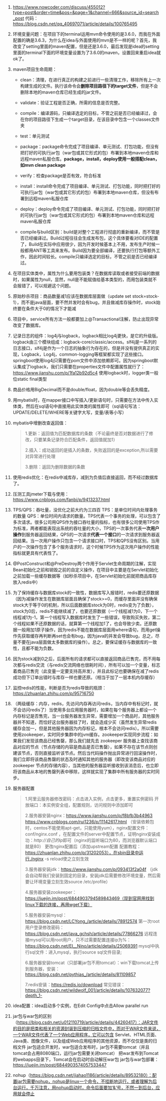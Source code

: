 1. https://www.nowcoder.com/discuss/455012?type=post&order=time&pos=&page=1&channel=666&source_id=search_post   代码：https://blog.csdn.net/qq_40697071/article/details/100765495

2. 环境变量问题：在项目下的terminal运用mvn命令使用的是3.6.0，而我在外面配置的确是3.6.3，为什么在idea与外面使用的mvn是不一样的呢？首先，我改变了setting里面的maven配置，但是还是3.6.0，最后发现是idea的setting里面的terminal下面的环境变量设置为了3.6.0的maven，设置回来重启idea就ok了。

3. maven项目生命周期：

   - clean：清理，在进行真正的构建之前进行一些清理工作，移除所有上一次构建生成的文件。执行该命令会**删除项目路径下的target文件**，但是不会删除本地的maven仓库已经生成的jar文件。

   - validate：验证工程是否正确，所需的信息是否完整。

   - compile：编译源码，只编译选定的目标，不管之前是否已经编译过，会在你的项目路径下生成一个target目录，在该目录中包含一个classes文件夹
   - test：单元测试
   - package：package命令完成了项目编译、单元测试、打包功能，但没有把打好的可执行jar包（war包或其它形式的包）布署到本地maven仓库和远程maven私服仓库。**package，install，deploy使用一般搭配clean，如mvn clean package**
   - verify：检查package是否有效，符合标准
   - install：install命令完成了项目编译、单元测试、打包功能，同时把打好的可执行jar包（war包或其它形式的包）布署到本地maven仓库，但没有布署到远程maven私服仓库
   - deploy：deploy命令完成了项目编译、单元测试、打包功能，同时把打好的可执行jar包（war包或其它形式的包）布署到本地maven仓库和远程maven私服仓库
   - compile与build区别：build是对整个工程进行彻底的重新编译，而不管是否已经编译过。Build过程往往会生成发布包，这个具体要看对IDE的配置了，Build在实际中应用很少，因为开发时候基本上不用，发布生产时候一般都用ANT等工具来发布。Build因为要全部编译，还要执行打包等额外工作，因此时间较长。compile只编译选定的目标，不管之前是否已经编译过。

4. 在项目实体类中，属性为什么要用包装类？在数据库读取或者接受前端的数据时，如果属性为null，显然，null是不能赋值给基本类型的，而用包装类就不会报错了，可以规避这个问题。

5. 原始秒杀项目：商品数量减1应该在数据库层面做（update set stock=stock-1），而不是java层面，要不然并发时会有bug，并且做减库存操作时，stock始终要在条件大于0的情况下才能减

6. 项目中，service所有方法一般都要加上@Transactional注解，防止出现异常改变了数据库。

7. 记录日志的组件：log4j与logback，logback相比log4j更快，是它的升级版。logback由三个模块组成：logback-core/classic/access。slf4j是一系列的日志接口，slf4j是作为一个日志的抽象行为存在的，但是并没有提供真正的实现，Logback，Log4j，common-logging等框架都实现了这些接口。springboot使用log4j只需要在pom文件中添加依赖即可。因为springboot默认集成了logback，我们只需要在properties文件中配置属性就行了：https://www.jianshu.com/p/1fa12b92d5c4   使用logback时，logger类一般位static final类型

8. 商品价格用BigDecimal而不是double/float，因为double等会丢失精度。

9. 用mybatis时，在mapper接口中写插入/更新语句时，只需要在方法中传入实体类，然后在sql语句中直接用此实体类的属性即可（sql语句写法：UPDATE/DELETE/WHERE等关键字大写，变量/表等小写）

10. mybatis中增删改查返回值：

    > 1.更新：返回值为匹配数据库的条数（不论最终是否对数据进行了修改，只要某条记录符合匹配条件，返回值就加1）
    >
    > 2.插入：成功返回的是插入的条数，失败返回的是exception,所以需要对异常进行处理
    >
    > 3.删除：返回为删除数据的条数

11. 使用redis优化：在redis中减库存，减到为负值后直接返回，而不经过数据库了。

12. 压测工具jmeter下载与使用：https://www.cnblogs.com/fanbi/p/9413237.html

13. TPS/QPS：吞吐量，没优化之前大约为三四百   TPS：是单位时间内处理事务的数量  QPS：单位时间内请求的数量。TPS代表一个事务的处理，可以包含了多次请求。很多公司用QPS作为接口吞吐量的指标，也有很多公司使用TPS作为标准，两者都能表现出系统的吞吐量的大小，TPS的一次事务代表**一次用户操作**到服务器返回结果，QPS的一次请求**代表一个接口**的一次请求到服务器返回结果。当一次用户操作只包含一个请求接口时，TPS和QPS没有区别。当用户的一次操作包含了多个服务请求时，这个时候TPS作为这次用户操作的性能指标就更具有代表性了。

14. @PostConstruct和@PreDestroy两个作用于Servlet生命周期的注解，实现Bean初始化之前和销毁之前的自定义操作，在项目中主要是在Servlet初始化之前加载一些缓存数据等（如秒杀项目中，在Servlet初始化前就把商品库存放入redis中）

15. 为了保持缓存与数据库stock的一致性，数据库写入报错时，redis要还原数据（因为减操作发生在数据库层面且确保了stock>=0，而缓存里面并没有确保stock大于等于0的机制，所以后面数据库stock为0时，redis变为了负数），stock为0后，redis不能继续减了，也要还原数据（一个线程减1为0，下一个线程减1为-1，第一个线程写入数据库时发生了一些错误，导致购买失败，第二个线程如果不还原数据的话，就算第一个线程加1了，也会导致少卖。还原数据一般用加1原子操作，因为redis不能在数据库层面用where语句，而用get操作先获取缓存再判断再set也会有bug，因为java的并发会导致bug，总之，尽量不要在java层面做太多数据库的操作）。总之，要保证缓存与数据库的一致性，且都不能为负数。

16. 因为stock减到0之后，后面所有的请求都可以直接返回商品已售完，而不用每次都与redis交流（与redis交流网络也很耗时间），所有可以加一个变量，标志着商品已售完（此变量一定要支持高并发），并且此标记也要确保在减了redis成功但下订单出错时与库存一样也要还原。（相当于加了一层本机内存缓存）

17. 监控redis的性能，判断是否为redis导致的瓶颈：https://zhuanlan.zhihu.com/p/95716750

18. （两级缓存：内存，redis，先访问内存再访问redis，当内存中有标记时，就不会访问redis了）当使用多台应用服务器时，如果在每个服务器上都设一个内存标记是否售完，当一台服务器发生异常，需要增加一个商品时，其他服务器并不知道，而恰好这台服务器挂了时，就会造成少买（虽然发生异常redis缓存会加一，但是其他服务器因为内存标记，根本不会访问redis）。所以需要使用zookeeper，实时同步集群中的jvm缓存。zookeeper实现同步流程：如果我们发现该商品已经售罄，那么我们就先去 zookeeper 服务器上查找该商品对应的节点（节点存储的内容是商品是否已售罄），如果不存在该节点则创建该节点，否则直接监听该节点。然后当代码操作抛出异常进行回滚操作时，我们立即将该商品售罄的状态及时通知其他的服务器（即改变该商品对应的 zookeeper 节点的存储内容），当其他的服务器监听接收到该消息后，也立即将该商品从本地的售罄列表中移除，这样就实现了集群中所有服务器的实时同步。

19. 服务器配置

    > 1.阿里云服务器修改密码：点击进入实例，点击更多，重置实例密码    开放端口：本实例安全组，配置规则，访问规则中添加即可 
    >
    > 2.服务器安装nginx：https://www.jianshu.com/p/f8bfb3b44963   https://www.cnblogs.com/rui1236/p/11142617.html  （安装依赖包时，centos不能使用apt-get，只能使用yum），nginx配置文件：conf/nginx.conf ，在配置文件的server中配置节点，证明nginx安装成功：*http://自己的ip*即可（nginx的监听端口为80，而浏览器默认端口就是80）      更改nginx配置后（添加upstream配置  配置教程： https://zhuanlan.zhihu.com/p/31202053），在sbin目录中运行./nginx -s reload使之立刻生效
    >
    > 3.服务器安装jdk：https://www.jianshu.com/p/093413f2a04f    （jdk会自动帮我们安装到固定的目录，安装jdk后需要修改环境变量，然后需要让环境变量立刻生效source /etc/profile）
    >
    > 4.服务器安装zookeeper：  https://juejin.im/post/6844903794589843469（现到官网用找到linux下载的连接，再用wget下载）
    >
    > 5.服务器安装mysql：https://blog.csdn.net/LCYong_/article/details/78912574   第一次root用户登录修改密码：https://blog.csdn.net/java_gchsh/article/details/77866276          远程连接mysql可以用root用户，只不过需要配置连接ip为%：https://blog.csdn.net/EI__Nino/article/details/25069391    mysql中执行sql文件：进入mysql，执行source sql文件目录;
    >
    > 6.服务器安装tomcat（只部署jar包不用tomcat）：win下载tomcat上传到服务器，安装：https://blog.csdn.net/pythias_/article/details/81109857
    >
    > 7.redis安装：https://redis.io/download    常见错误：https://blog.csdn.net/wildwolf_001/article/details/107632077?depth_1-
    >
    > 


20. idea配置：idea启动多个实例，在Edit Config中点击Allow parallel run
21. jar包与war包的区别（https://blog.csdn.net/u012110719/article/details/44260417）：JAR文件的目的是把类和相关的资源封装到压缩的归档文件中，而对于WAR文件来说，一个WAR文件代表了一个Web应用程序，它可以包含 Servlet、HTML页面、Java类、图像文件，以及组成Web应用程序的其他资源，而不仅仅是类的归档文件   jar包适合开发时，war包适合发布时，jar包不需要tomcat（并且tomcat会占用8080端口，运行jar包需要关闭tomcat） 把war发布到Tomcat的webapps目录下，Tomcat会在启动时自动解压war包   jar包与war包部署：https://juejin.im/post/6844903574057533447
22. nohup（https://blog.csdn.net/jiahao1186/article/details/89532180）：配置jar包需要nohup，nohup是linux一个命令，不挂断地运行，或者理解为后台运行，千万注意，用nohup启动时，命令后面要加‘&’号，不然一到后台，应用就会停止






























